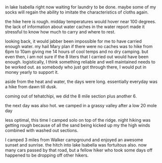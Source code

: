 in lake Isabella right now waiting for laundry to be done. maybe some of my socks will regain the ability to imitate the characteristics of cloths again.

the hike here is rough. midday temperatures would hover near 100 degrees. the lack of information about water caches in the water report made it stressful to know how much to carry and where to rest. 

looking back, it would jabber been impossible for me to have carried enough water. my hail Mary plan if there were no caches was to hike from 6pm to 10am giving me 14 hours of cool temps and no dry camping. but even then, i am not sure if the 8 liters that I carried out would have been enough. logistically, I think something reliable and well maintained needs to be worked out. as somebody who just got through there, I would put in money yearly to support it.

aside from the heat and water, the days were long. essentially everyday was a hike from dawn till dusk. 

coming out of tehatchipi, we did the 8 mile section plus another 6.

the next day was also hot. we camped in a grassy valley after a low 20 mole day

less optimal, this time I camped solo on top of the ridge. night hiking was getting rough because of all the sand being kicked up my the high winds combined with washed out sections. 

I camped 3 miles from Walker campground and enjoyed an awesome sunset and sunrise. the hitch into lake Isabella was fortuitous also. now many cars passed by that road, but a fellow hiker who took some days off happened to be dropping off other hikers. 